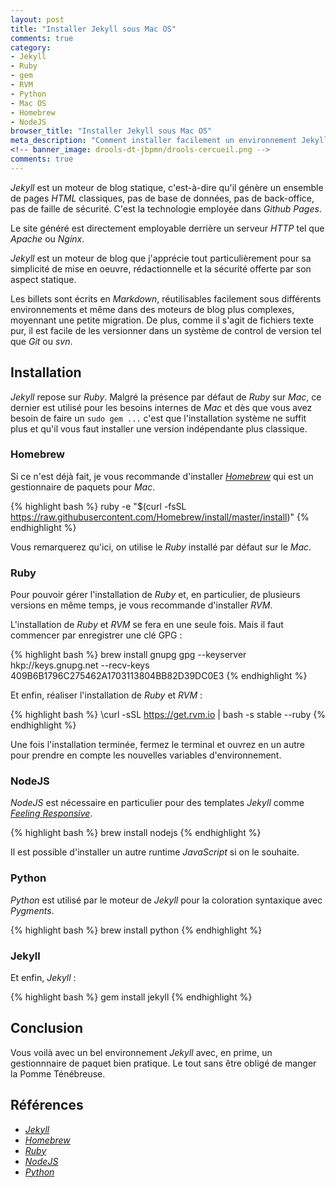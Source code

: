 ```yaml
---
layout: post
title: "Installer Jekyll sous Mac OS"
comments: true
category: 
- Jekyll
- Ruby
- gem
- RVM
- Python
- Mac OS
- Homebrew
- NodeJS
browser_title: "Installer Jekyll sous Mac OS"
meta_description: "Comment installer facilement un environnement Jekyll complet."
<!-- banner_image: drools-dt-jbpmn/drools-cercueil.png -->
comments: true
---
```


*Jekyll* est un moteur de blog statique, c'est-à-dire qu'il génère un ensemble de pages *HTML* classiques, pas de base de données, pas de back-office, pas de faille de sécurité. C'est la technologie employée dans *Github Pages*. 

Le site généré est directement employable derrière un serveur *HTTP* tel que *Apache* ou *Nginx*.


*Jekyll* est un moteur de blog que j'apprécie tout particulièrement pour sa simplicité de mise en oeuvre, rédactionnelle et la sécurité offerte par son aspect statique.

Les billets sont écrits en *Markdown*, réutilisables facilement sous différents environnements et même dans des moteurs de blog plus complexes, moyennant une petite migration. De plus, comme il s'agit de fichiers texte pur, il est facile de les versionner dans un système de control de version tel que *Git* ou *svn*.

## Installation

*Jekyll* repose sur *Ruby*. Malgré la présence par défaut de *Ruby* sur *Mac*, ce dernier est utilisé pour les besoins internes de *Mac* et dès que vous avez besoin de faire un `sudo gem ...` c'est que l'installation système ne suffit plus et qu'il vous faut installer une version indépendante plus classique.

### Homebrew

Si ce n'est déjà fait, je vous recommande d'installer [*Homebrew*](http://brew.sh/index_fr.html) qui est un gestionnaire de paquets pour *Mac*.

{% highlight bash %} 
ruby -e "$(curl -fsSL https://raw.githubusercontent.com/Homebrew/install/master/install)"
{% endhighlight %}

Vous remarquerez qu'ici, on utilise le *Ruby* installé par défaut sur le *Mac*.

### Ruby

Pour pouvoir gérer l'installation de *Ruby* et, en particulier, de plusieurs versions en même temps, je vous recommande d'installer *RVM*. 

L'installation de *Ruby* et *RVM* se fera en une seule fois. Mais il faut commencer par enregistrer une clé GPG :

{% highlight bash %} 
brew install gnupg
gpg --keyserver hkp://keys.gnupg.net
    --recv-keys 409B6B1796C275462A1703113804BB82D39DC0E3
{% endhighlight %}

Et enfin, réaliser l'installation de *Ruby* et *RVM* :

{% highlight bash %} 
\curl -sSL https://get.rvm.io | bash -s stable --ruby
{% endhighlight %}

Une fois l'installation terminée, fermez le terminal et ouvrez en un autre pour prendre en compte les nouvelles variables d'environnement.

### NodeJS

*NodeJS* est nécessaire en particulier pour des templates *Jekyll* comme [*Feeling Responsive*](https://phlow.github.io/feeling-responsive/).

{% highlight bash %} 
brew install nodejs
{% endhighlight %}

Il est possible d'installer un autre runtime *JavaScript* si on le souhaite.

### Python

*Python* est utilisé par le moteur de *Jekyll* pour la coloration syntaxique avec *Pygments*.

{% highlight bash %} 
brew install python
{% endhighlight %}

### Jekyll 

Et enfin, *Jekyll* :

{% highlight bash %} 
gem install jekyll
{% endhighlight %}

## Conclusion

Vous voilà avec un bel environnement *Jekyll* avec, en prime, un gestionnnaire de paquet bien pratique. Le tout sans être obligé de manger la Pomme Ténébreuse.

## Références

* [*Jekyll*](http://jekyllrb.com/docs/installation/)
* [*Homebrew*](http://brew.sh/index_fr.html)
* [*Ruby*](http://usabilityetc.com/articles/ruby-on-mac-os-x-with-rvm/)
* [*NodeJS*](https://nodejs.org/en/)
* [*Python*](https://www.python.org/)